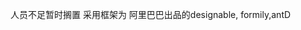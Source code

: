 <!--
 * @Author: mmmmmmmm
 * @Date: 2022-04-10 07:56:28
 * @Description: 文件描述
-->
人员不足暂时搁置
采用框架为 阿里巴巴出品的designable, formily,antD
